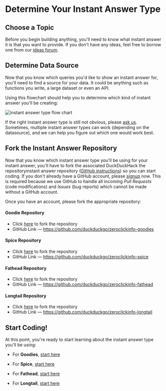 # Determine Your Instant Answer Type

## Choose a Topic

Before you begin building anything, you'll need to know what instant answer it is that you want to provide. If you don't have any ideas, feel free to borrow one from our [ideas forum](http://ideas.duckduckhack.com/).

## Determine Data Source

Now that you know which queries you'd like to show an instant answer for, you'll need to find a source for your data. It could be anything such as functions you write, a large dataset or even an API.

Using this flowchart should help you to determine which kind of instant answer you'll be creating:

![instant answer type flow chart](https://raw.github.com/duckduckgo/duckduckgo-documentation/master/duckduckhack/assets/instant_answer_flowchart.png)

If the right instant answer type is still not obvious, please <a href="https://github.com/duckduckgo/duckduckgo#can-you-help-me">ask us</a>. Sometimes, multiple instant answer types can work (depending on the datasource), and we can help you figure out which one would work best.

## Fork the Instant Answer Repository

Now that you know which instant answer type you'll be using for your instant answer, you'll have to fork the associated DuckDuckHack  the repositoryinstant answer repository ([GitHub instructions](http://help.github.com/fork-a-repo/)) so you can start coding. If you don't already have a GitHub account, please [signup](https://github.com/signup/free) now. This is required because we use GitHub to handle all incoming *Pull Requests* (code modifications) and *Issues* (bug reports) which cannot be made without a GitHub account.

Once you have an account, please fork the appropriate repository:

#### Goodie Repository
  
- Click [here](https://github.com/duckduckgo/zeroclickinfo-goodies/fork) to fork the repository
- GitHub Link &mdash; https://github.com/duckduckgo/zeroclickinfo-goodies

#### Spice Repository
  
- Click [here](https://github.com/duckduckgo/zeroclickinfo-spice/fork) to fork the repository
- GitHub Link &mdash; https://github.com/duckduckgo/zeroclickinfo-spice

#### Fathead Repository
  
- Click [here](https://github.com/duckduckgo/zeroclickinfo-fathead/fork) to fork the repository
- GitHub Link &mdash; https://github.com/duckduckgo/zeroclickinfo-fathead

#### Longtail Repository

- Click [here](https://github.com/duckduckgo/zeroclickinfo-longtail/fork) to fork the repository
- GitHub Link &mdash; https://github.com/duckduckgo/zeroclickinfo-longtail

## Start Coding!

  At this point, you're ready to start learning about the instant answer type you'll be using:

  - For **Goodies**, [start here](https://github.com/duckduckgo/duckduckgo-documentation/blob/master/duckduckhack/goodie/goodie_overview.md)
  
  - For **Spice**, [start here](https://github.com/duckduckgo/duckduckgo-documentation/blob/master/duckduckhack/spice/spice_overview.md)
  
  - For **Fathead**, [start here](https://github.com/duckduckgo/duckduckgo-documentation/blob/master/duckduckhack/fathead/fathead_overview.md)
  
  - For **Longtail**, [start here](https://github.com/duckduckgo/duckduckgo-documentation/blob/master/duckduckhack/longtail/longtail_overview.md)